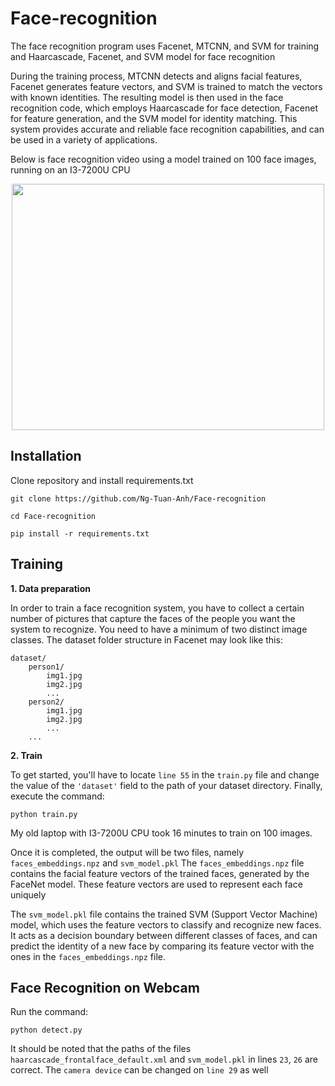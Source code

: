 # Face-recognition
The face recognition program uses Facenet, MTCNN, and SVM for training and Haarcascade, Facenet, and SVM model for face recognition

During the training process, MTCNN detects and aligns facial features, Facenet generates feature vectors, and SVM is trained to match the vectors with known identities. The resulting model is then used in the face recognition code, which employs Haarcascade for face detection, Facenet for feature generation, and the SVM model for identity matching. This system provides accurate and reliable face recognition capabilities, and can be used in a variety of applications.

Below is face recognition video using a model trained on 100 face images, running on an I3-7200U CPU
<p align="center">
<img src="https://github.com/Ng-Tuan-Anh/Face-recognition/blob/main/Face-recognition-on-webcam.gif" width="500" height="394" />
</p>

## Installation

Clone repository and install requirements.txt

```
git clone https://github.com/Ng-Tuan-Anh/Face-recognition
```

```
cd Face-recognition
```

```
pip install -r requirements.txt
```

## Training

**1. Data preparation**

In order to train a face recognition system, you have to collect a certain number of pictures that capture the faces of the people you want the system to recognize. You need to have a minimum of two distinct image classes. The dataset folder structure in Facenet may look like this:

```
dataset/
    person1/
        img1.jpg
        img2.jpg
        ...
    person2/
        img1.jpg
        img2.jpg
        ...
    ...
```

**2. Train**

To get started, you'll have to locate ```line 55``` in the ```train.py``` file and change the value of the ```'dataset'``` field to the path of your dataset directory.
Finally, execute the command:
```
python train.py
```
My old laptop with I3-7200U CPU took 16 minutes to train on 100 images.

Once it is completed, the output will be two files, namely ```faces_embeddings.npz``` and ```svm_model.pkl```
The ```faces_embeddings.npz``` file contains the facial feature vectors of the trained faces, generated by the FaceNet model. These feature vectors are used to represent each face uniquely

The ```svm_model.pkl``` file contains the trained SVM (Support Vector Machine) model, which uses the feature vectors to classify and recognize new faces. It acts as a decision boundary between different classes of faces, and can predict the identity of a new face by comparing its feature vector with the ones in the ```faces_embeddings.npz``` file.

## Face Recognition on Webcam

Run the command:
```
python detect.py
```
It should be noted that the paths of the files ```haarcascade_frontalface_default.xml``` and ```svm_model.pkl``` in lines ```23```, ```26``` are correct. The ```camera device``` can be changed on ```line 29``` as well
